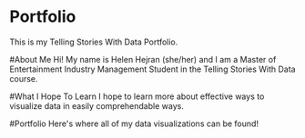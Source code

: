 # Portfolio
This is my Telling Stories With Data Portfolio.

#About Me
Hi! My name is Helen Hejran (she/her) and I am a Master of Entertainment Industry Management Student in the Telling Stories With Data course.

#What I Hope To Learn
I hope to learn more about effective ways to visualize data in easily comprehendable ways.

#Portfolio
Here's where all of my data visualizations can be found!
